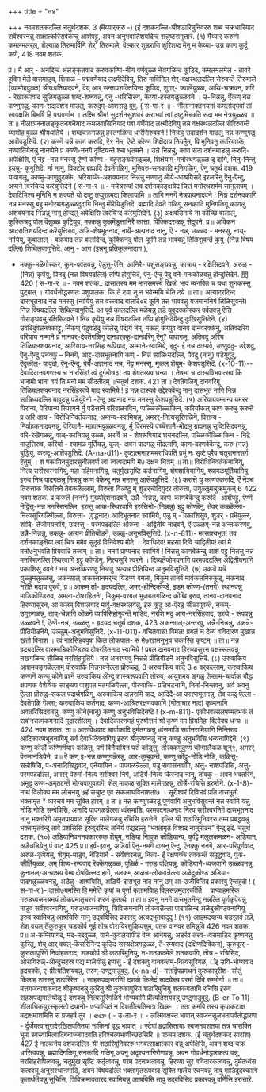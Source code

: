 +++
title = "०४"

+++
नवमशतकदल्लि चतुर्थदशक. 
3 
(मॆय्यार्‌करु -) 
(ई दशकदल्लि-श्रीशठारिमुनिवररु शब्ब चक्रधारियाद सर्वॆश्वरनन्नु साक्षात्करिसबेकॆन्दु आशॆपट्टु, अवन अनुभवातिशयदिन्द सन्नुष्टरागुत्तारॆ. 
(१) मैय्यार् करुणि कमलमलर्‌ल्, शॆल्याळ् तिरुमार्विनि शेर्' तिरुमाले, वॆल्कार् शुडराणि शुरिशब्द मॆनु म् कैय्या- उन्न काण कुर्दु कणे, 
418 
नवम शतक. 

प्र। मै आर् - अनदिन्द अलङ्कृतवाद करुवकण्णि-नीण वर्णवुळ्ळ नेत्रगळिन्द कूडिद, कमलमलमेल - तावरॆ हूविन मेलॆ वासमाडुव, शियाळ – पद्मवर्णॆयाद लक्ष्मीदेवियु, तिरु मार्विनिल् शेर्-वक्षस्थलदल्लि सेरुवन्तॆ तिरुमाले (व्यामोहवुळ्ळ) श्रीयःपतियादवने, वॆय् आर् सन्तापशक्तियिन्द कूडिद, शुगर्- ज्वालॆयुळ्ळ, आथि-चक्रवन, शरि - रेखारूपवाद सुळिगळुळ्ळ शब्द-शब्बवन्नू, एनु -धरिसिरुव, कैय्या-हस्तगळुळ्ळवने । उ-निन्नन्नु, र्ऎकण् नन्न कण्णुगळु, काण-सदादर्शन माडलु, 
करुदुम्-आशसडु वुवु. 
( स-गा-र ॥ - 
नीलानाक्तनयनां कमलोद्भवां तां 
स्ववक्षसि बिभर्षि हि पद्मवर्णाम । 
लक्ष्मि 
श्रीम! सुदर्शनसुशधरं कराभ्यां 
त्वां द्रष्टुमिच्छति सदा मम नेत्रयुळ्ळव ॥ 
ता॥ नीलाञ्जनालङ्कृतनयनॆयाद कमलवासिनियाद पद्म वर्णॆयाद लक्ष्मीदेवियु तन्न वक्षस्थलदल्लि सेरिरुवन्तॆ व्यामोह वुळ्ळ श्रीयःपतिये । शब्दचक्रगळन्नु हस्तगळिन्द धरिसिरुववने ! निन्नन्नु सदादर्शन माडलु नन्न कण्णुगळु आशॆपडुत्तिवॆ. 
(२) कण्णॆ यन्नॆ काण करुदि, ऎ९ नॆम, ऎष्टे कॊण्ण शिक्षॆदाय नियमैुम्, वि‌ मुनिव‌नु कारियाय्कॆ, नण्णातियेनन्नु नानप्पेने 
प्र कण्णॆ-ननगॆ दृष्टियन्तॆ श्चा धृतमने । उन्नै निन्नन्नु, काण सदा दर्शनमाडलु करुदि-अपेक्षिसि, ऎ नॆट्ट -नन्न मनस्सु ऎण्णॆ कॊण्ण - बहुसङ्ख्यॆगळुळ्ळ, शिक्षॆयाम्-मनोरथगळुळ्ळ दु दागि, निनु-निन्तु, इयन्नु- कूगुत्तिदॆ. र्ना नानु, विक्टोर् ब्रह्मादि देवतॆगळिगू, मुनिवरु-सनकादि मुनिगळिगू, ऎनु 
चतुर्थ दशक. 
419 
यावागलू, काण्मु-काणुवुदक्कॆ, अरियाय्कॆ-अशक्यनाद निन्नन्नु नण्णादु ऒये-आश्रयिसदॆ इरलारॆनु ऎनु-ऎन्दु, अप्पने त्वरॆयिन्द करॆयुत्तिदेनॆ 
( स-गा-र ॥ - 
मन्नेत्ररूप! तव दर्शनकाङ्क्षयेदं चित्तं मनोरथशर्मम सानुलापम् । देवादिभिश्च मुनिभि न शक्यते यो 
दष्टु तप्पुरहमद्य किलायामि ॥ 
तागि ननगॆ नेत्रप्रायनादवने ! निन्न दर्शनक्कागि नन्न मनस्सु बहु मनोरथगळुळ्ळदुदागि निन्तु मॊरॆयिडुत्तिदॆ. ब्रह्मादि देवतॆ गळिगू सनकादि मुनिगळिगू काणलु अशक्यनाद निन्नन्नु नानु हॊन्दलु अपेक्षिसि त्वरॆयिन्द करॆयुत्तिदेनॆ. 
(३) अक्षवडिनाये ना कॊच्छि वालाल्, 
कुक्किन्नदु पोल वॆन्नुळ्ळ 
कुट्रियुव, 
मक्कन्नु कुन्नमॆडुत्तानिरै कात्ता, पिक्किदरुळन्नु सेदुवने. 
प्र॥ अक्किन आदरातिशयदिन्द करॆयुत्तिरुव, अडि-शेषभूतनाद, नार्ये-अल्पनाद नानु, ऎ - नन्न, उळ्ळव - मनस्सु, नाय्- नायियु, कूवालाल् - वक्रवाद तन्न बालदिन्द, कुक्किनदु पोल-कूगि तन्न भाववन्नु तिळिसुवन्तॆ कुयु-(निन्न विषय दल्लि) शिथिलवागुत्तिदॆ. आनु - आग (इन्ननु प्रतिकूलनादाग ), 
- मक्कु-मळॆगोस्कर, कुन-पर्वतवन्नु, ऎडुत्तु-ऎत्ति, आनिरै- पशुसङ्घवन्नु, कात्राय् - रक्षिसिदवने, अरुळ् - (निन्न) कृपॆयु, पिनदु (नन्न विषयदल्लि) तप्पि होगुत्तिदॆ, ऎनु-ऎन्दु पेदु वने-मनःकोळवन्नु हॊन्दुत्तिदेनॆ. 
閔 
420 
( स-गा-र ॥ - 
नवम शतक.. 
दासातस्य मम मानसमस्यॆ खिन्नं! भावं व्यनक्ति च यथा शुनकस्सु पुट्बात् । गोवर्धनोद्धरणतः पशुपालक! 
किं ते दया तु न भवेन्मयि चेति दये ॥ 
ता॥ अत्यादरदिन्द दासभूतनाद नन्न मनस्सु (नायियु तन्न वक्रवाद बालदि०द कूगि तन्न भाववन्नु यजमाननिगॆ तिळिसुवन्तॆ) निन्न विषयदल्लि शिथिलवागुत्तिदॆ. आ पूर्व कालदल्लि मळॆयन्नु तडॆ युवुदक्कोस्कर पर्वतवन्नु ऎत्ति गोसङ्घवन्नु रक्षिसिदवने ! निन्न कृपॆयु नन्न विषयदल्लि तप्पि होगुत्तिदॆयॆन्दु दुःखिसुत्तिदेनॆ. 
(४) उवदिदुवॆन्ननक्काट्टु, र्निकण् 
पॆटुवडॆदु कोलॆन्नु पॆद्यॆर्य नॆम्, मकल् कॆय्युव वानव‌ दानवर्‌क्कॆनु, अतिवदरिय वरियाय नम्माने 
प्र नानवर्-देवतॆगळिगू दानवर्‌क्कु-दानवरिगू ऎनु? यावागलू, अतिवदु अरिय तिळियलशक्यनाद, आरियाय-नरसिंह रूपियाद, अम्माने-स्वामिये, इदु- ई नन्न दास्यवे, उण्णुवदु- उद्देशवु, ऎनु-ऎन्दु उनक्कु – निनगॆ, आट्टु-दासभूतनागि 
कण् - निन्न सान्निध्यदल्लि, पैवदु (नानु) पडॆयुवुदु, ऎदुकॊल्- यावुदो, ऎनु-ऎन्दु, पेर्ये-अज्ञनाद नन्न, नॆट्ट मनस्सु, मुकल् शॆयुम्- केशपडुत्तिदॆ. 
(x-10-11)-- 
देवादिदानवगणस्य च नारसिंह! 
त्वं दुर्गमो७३! तव शेषतय्यव धन्या । ते७मा च दास्यविभवात्सव किं भजामो भाना वयं ति मनो मम सीदतीदम् ॥चतुर्थ दशक. 
421 
ता॥ देवतॆगळिगू दानवरिगू तिळियलशक्यनाद नरसिंहरूपि याद स्वामिये ! ई नन्न दास्यवे उद्देश्यवॆन्दु नानु दासभूत नागि निन्न सान्निध्यदल्लि यावुदन्नु पडॆयुवॆनो -ऎन्दु अज्ञनाद नन्न मनस्सु केशपडुत्तिदॆ. 
(५) अरियायवम्मान्य यमरर पिरान्य, पॆरियान्य स्पिरमनै र्मु पडॆत्तानॆ वरिवाळरविन, प्पळ्ळिकॊळ्ळकिन, 
करिर्याकल् काण करुदु करुत्तॆ 
प्र अरि आय - विरोधिनिवर्तकनाद, अमान्य-स्वामियन्नु, अमरर्-नित्यसूरिगळिगॆ, पिरान्य - निर्वाहकनादवनन्नु, पॆरियानै- माहात्मवुळ्ळवनन्नु, र्मु पिरमस्यॆ पच्चॆत्तानै-मॊदलु ब्रह्मनन्नु सृष्टिसिदवनन्नु, वरि-रेखॆगळन्नू, वाळ्-कानियन्नू उळ्ळ, अरर्वि अ - शेषरूपियाद शयनदल्लि, पळ्ळिकॊळ्ळि किन - निद्रॆ माडुत्तिरुव, करिर्या - श्यामळ मूर्तियन्नु, कूल्- अवन पादगळु मॊदलागि, काण-काणबेकॆन्दु, करु (नन्न) बुद्धियु, करुदु-आशॆपडुत्तिदॆ. (A-na-d11)- 
दुष्टात्मनाशममराधिपतिं प्रभुं नः सृष्टे पुरैव चतुराननसर्ग हेतुम् । श षकायिनमुदारसुनीलवर्ण 
त्वां त्वत्पदामपि मे७ दक्षन चित्रम् ॥ 
ता॥ विरोधिनिवर्तकनागियू, नित्य सरीश्वरनागियू, महा महिमनागियू, चतुर्मुखसृष्टि कर्तनागियू, शेषशायियागियू, श्यामळमूर्तियागियू इरुव निन्न पादगळन्नू निन्नन्नू काण बेकॆन्दु नन्न मनस्सु आसॆपडुत्तिदॆ. 
(६) करुत्तॆ यु काणक्करुदि, र्ऎ नॆञ्च 
तिरुत्ताक विरुत्तिने तेव‌कळॆल्लाम्, विरुत्ता विळष्टु म् शुडर्‌चोदियुदर तोरुत्ता, 
उयुळ्ळुमन्नुक्रमुकन् 
6 
422 
नवम शतक. 
प्र करुत्तॆ (ननगॆ) मुख्योद्देशनादवने, उन्नै-निन्नन्नु, काण-काणबेकॆन्दु करुदि- आशॆपट्टु, ऎण्णॆ नॆट्टित्तु-नन्न मनस्सिनल्लि, इरुत्तु आक-स्थिरवागि इरुत्तिनो-(निन्नन्नु) इट्टु कॊण्डॆनु, तेवर् कळ्ळॆल्ला-नित्यसूरिगळिगॆल्ला, विरुत्ता- (वृद्धनाद) आदिभूतनाद स्वामिये, एळु म् - प्रकाशिसुव, शुडर् - प्रभॆयुळ्ळ, शोदि- तेजोमयनागि, उयरत्तु - परमपददल्लि ऒरुत्ता - अद्वितीय नादवने, ऎं उळ्ळम्-नन्न अन्तःकरणवु, उन्नै-निन्नन्नु, उकन्नु- अत्यन प्रीतियॊडनॆ, उळ्ळु-अनुभविसुत्तिदॆ. 
(x-n-811)- 
मत्साश्यभूत! तव दर्शनकाङ्क्षॆया त्वां चित्र ममैव सुदृढं विनिवेश्य मोदे । देवाधिदेव! महसा दिवि चाद्वितीय! 
त्वां मे मनो७नुभवति प्रियवादि तत्त्वम् ॥ ता॥ ननगॆ प्राप्यनाद स्वामिये ! निन्नन्नु काणबेकॆन्दु आशॆ पट्टु निन्नन्नु नन्न मनस्सिनल्लि स्थिरवागि इट्टु कॊण्डॆनु. नित्यसूरि श्वरने । दिव्यतॆजोमयनागि परमपददल्लि अद्वितीयनागि प्रकाशिसु ववने ! नन्न अन्तःकरणवु निन्नन्नु अत्यन्न प्रीतियिन्द अनुभविसुत्तिदॆ. (७) उकन्नॆ यन्नॆ युळ्ळुमन्नुळ्ळत्तु, अकन्साल् 
अकस्तानमर्‌न्द यिडण्ण वमला, 
मिकुम तानर्व मार्वकलमिरुकूड्, नकनाद नरॆति मदाय वुरुवे, 
प्र॥ आकम् र्ता- हृदयदल्लि, अमर्‌-हॊन्दिकॊण्डे, इडम् कॊण्ण-(तनगॆ) स्थानवन्नु माडिकॊण्डिरुव, अमला-दोषरहितने!, मिकुम्-वरबल भुजबलगळिन्द कॊब्बि इरुव, तानव-दानवनाद हिरण्यासुरन, आ कलम् विशालवाद मार्वु-वक्षस्थलवन्नु, इरु कूटु आ-ऎरडु सीळागुवन्तॆ, नकम्- उगुरुगळन्नु, ताय्-चॆन्नागि ऒळगॆ व्यापिसिहोगुवन्तॆ माडिद, नरशि मदु आय-नरसिंहवाद, उरुवे - रूपवन्नु उळ्ळवने !, ऎण्णॆ-नन्न, उळ्ळत्तु - हृदयद 
चतुर्थ दशक, 
423 
अकन्साल्-अन्तरवु, उन्नै-निन्नन्नु, उकन्नॆ- प्रीतियॊडनॆये, उळ्ळुम्-अनुभविसुत्तिदॆ. 
(x-11-011)- 
वचितवास! विमल! प्रबलं च दैत्यं वविदारण मुखान्न खतो विनाश । त्वं नारसिंहवपुषा किल लोकपाल- 
सं मे७रज्ञमनुभूय चकास्ति कृष्टम् ॥ 
ता॥ नन्न हृदयदल्लि वासमाडिकॊण्डिरुव दोषरहितनाद स्वामिये ! प्रबल दानवनाद हिरण्यासुरन वक्षस्सलवन्नु नखगळिन्द सीळिद नरसिंहमूर्तिये ! नन्न अनरण्यवु निन्नन्ने प्रीतियॊडनॆ 
अनुभविसुत्तिदॆ. 
(८) उरुवाकिय आशमयङ्गळॆल्लाम् 
पॊरुवाकि निन्ननवनॆल्ला प्रॊरुळ्ळु, 
3 
अरुवाकिय वादि 
3 
e 
वर्‌कल्लाम्, करुवाकिय कण्णनॆ कण्णु कॊने 
प्रश्नॆ उरुवाकिय ऒन्दु शास्त्ररूपवागि तोरुव, आयुशमय ङ्गळु ऎल्लाम्-चार्वाक बौद्ध क्षपणक वैशेषिक साङ्ख्य पाशुपत मतगळिगॆल्ला, पॊरुवाकि- प्रतिभटनागि, निर्ना-निन्तवनु, अर्व अवनु ऎल्ला प्रॊरुळु-सकल पदार्थगळिगू, अरुवाकिय अन्नरामि याद, आदिदै-आ कारणभूतनन्नु, तेव‌ कळु ऎल्ला - देवतॆगळि गॆल्ला; करुवाकिय कर्तनाद, कण्ण-आश्रितरक्षणक्कागि (गीताचार नाद) कृष्णनागि अवतरिसिदवनन्नु, कण्णु कॊने(नानु) कण्णु अनुभविसिदॆनष्टॆ ! 
(x-m-811)- 
एकीभवत्सलषण्मतभकं तं सर्वानरात्मकमनादि मुदारशीलम् । देवादिकारणमहं पुरुषोत्तमं श्री 
कृष्णं मम प्रियमिहा विलोक्य धन्यः ॥ 
424 
नवम शतक. 
ता॥ आरुविधवाद चार्वाकादि दुर्मतगळन्नु ध्वंसमाडि सर्वानरामियागि निन्तिरुव आदिकारणभूतनागियू सर्व देवाधिदेवनागियू इरुव श्रीकृष्णनन्नु नानु कण्डु अनुभविसि धन्यनागिद्देनॆ. 
(९) कण्णु कॊर्डो कण्णिणॆयार कळित्तु, पणॆ विनैयायिन पसॆ कॊडुत्तु, तॊरक्कमुदुण्ण चॊन्मालैकळ शून्९, अमरर् पॆरुमानडियेने, 
प्र॥ ऎ कण् इ-नन्न कण्णुगळॆरडू, आर-तुम्बुवन्तॆ, कण्णु कॊट्टु-नोडि नोडि, कळित्तु-सन्नोषिसि, प-अनादिसिद्धवाद, एनैयायिन - पापगळन्नॆल्ला, पडु सवासनवागि, अत्तु- नाशपडिसि, अत्तु-परमपददल्लि, अमरर् पॆरुर्मा-नित्य सरीश्वर निगॆ, अडिर्ये-नित्य किरनाद नानु, तॊक्कु – अवन भक्तरिगॆ, अमुदु उण्ण-अमृतदन्तॆ भोग्यवागुवहागॆ, शॆल् माकळ् सूक्ति मालॆगळन्नु, तॊर्न्ने-रचिसि इरुत्तेनॆ. 
(x-1-8)- 
नाथं विलोक्य मम लोचनयु ७हं सन्नुष्ट एव सकलाघविनाशतो७ । सूरीश्वरं दिविभवं प्रति दासभूतो 
भक्तामृतं * व्यरचयं मम सूक्ति हारम् ॥ 
ता॥ नन्न कण्णुगळॆरडू पूर्णवागि अनुभविसुवन्तॆ नन्न स्वामि यन्नु नोडि नोडि सन्वेषिसि, अनादि पापगळन्नॆल्ला ध्वंसमाडि, परमपदनाथनाद नित्य सरीश्वरनिगॆ दासभूतनाद नानु भक्तरिगॆ अमृतप्रायवाद सूक्ति मालॆगळन्नु रचिसि इरुत्तेनॆ. 
इल्लि श्री शठारिमुनिवररु तम्म प्रबद्धवन्नु भक्तामृतवॆन्दु तावे प्रशंसिसि इरुवुदरिन्द तनिर्य पद्यदल्लू “भक्तामृतं विश्वद नानुमोदनं” ऎन्दु इदॆ. 
चतुर्थ दशक. 
(१०) अडियानिवननक्काररुक् शॆयुम्, 
नडिया निावुक कॊडियान्य, कुट्टि मलुलकमळन- अडियान्, अडैन्नडियेनु 
र्प 
वाट् 
425 
प्र॥ इर्व-इवनु, अडिर्या ऎनु-नमगॆ दासनु ऎन्दु, ऎनक्कु ननगॆ, आर्-परिपूर्णवाद, अरुळ-कृपॆयन्नु, शॆयुम्-माडुव, नॆडियानै - सर्वॆश्वरनन्नु, नित्य- ई रक्षणक्कॆ तक्कन्तॆ समृद्धवाद, पुक-कीर्तियुळ्ळ, अम् शिष्य-रम्यवाद रॆक्कॆगळुळ्ळ, पुर्ळ्ळि - गरुड पक्षियन्नु, कॊडियानै-ध्वजवागि उळ्ळवनन्नु, कुनामल्-अन्याश्रय वॆम्ब दोषविल्लद हागॆ, उलकम् आळन्न-लोकवन्नॆल्ला अळॆदुकॊण्ड अडिया-पादगळुळ्ळवनन्नु, अडैन्नु -आश्रयिसि, अडिर्ये-दासभूत नाद नानु उम्‌ आ-उजीविसिद प्रकारवु ऎन्तहुदो ! 
( स-गा-र )- 
दासो७यमस्ति हि ममेति कृपां च पूर्णां 
कृतामयिाह विलसन्नमुदारकीर्ति 
। 
प्राप्याहमस्कि गरुडध्वजमश्रमयं 
लोकप्रमातृचरणं शरणं कृतार्थः ॥ 
ता॥ इवनु ननगॆ दासभूतनॆन्दु नन्नल्लि पूर्णकृपॆयन्नु माडुव सर्वॆश्वरनागियू, गरुडध्वजनागियू, त्रिविक्रमनागि लोकवन्नॆल्ला पादगळिन्द अळॆदुकॊण्डवनागियू इरुव स्वामियन्नु आश्रयिसि नानु उद्बविसिद प्रकारवु अत्यद्भुतवादुदु ! 
(११) आड्‌मदयान्य यडर्‌तर्व तन्नॆ, 
शेश्‌‌ वयल् र्तॆकुरुकूर् चडकॊर्प नूई तॊन्न वोरायिरत्तुळिप्पत्तुम्, एतरु वानवर तमिन्नुयि‌ 
426 
नवम शतक. 
प्र॥ अ-कम्मियागद, मद-मदवुळ्ळ, यानै-कुवलयापीड वॆम्ब आनॆयन्नु, अडर्रव्र तत्त्व-ध्वंसमाडिद कृष्णनन्नु कुरितु, शेयु आर् वयल्-कॆसरिनिन्द कूडिद सस्यक्षेत्रगळुळ्ळ, र्तॆ-रम्यवाद (दक्षिणदिक्किन), कुरुकूर् - कुरुकापुरिगॆ निर्वाहकराद, शडकोर्प श्री कठारिमुनियु, न-शतकदमेलॆ शतकवागि, तॊन्न - रचिसिद, ओरायिरुळ्-ऒन्दुसहस्र पद्य मालॆयॊळु इप्पत्तु - ई दशकवु वानवन्तम्-नित्यसूरिगळ, र्इ उयि-भोग्यवाद हृदयक्कॆ, ए-प्रीत्यतिशयवन्नु, तरुम्-उण्टुमाडुवुदु. 
(x-na-d)- 
मत्तद्विपप्रमथनं कुरुकापुरीश- 
सोतुं किलाह शतस्तु शठारिरेता । साहसपद्यसरणिं! दशकं किलेदं 
सादयेच्च परर्मा दिवि सम्भोर्गा ॥ 
ता॥ मत्तगजनाशकनाद श्रीकृष्णनन्नु कुरितु श्री कुरुकापुरिय शठारिमुनियु शतकगळागि रचिसि इरुव सहस्रपद्यमालॆयॊळु ई दशकवु नित्यसूरिगळिगॆ भोग्यवागि प्रीत्यतिशयवन्नु उण्टुमाडुवुदु. 
(B-er-To 11)- 
शीलाधिकयुरस्कृलतो दधानो- ७प्याप्पितं न दिशतीत्यतिमात्र खिन्न- । 
ततः कमपि तस्य कृपाकटाक्ष मद्राक्षमाशमिति स प्रजहर्ष तुर । 
లబా 
( - उ-ता-र ॥ - 
लक्ष्मिवक्षस्त भावात् स्वजनसुलभतापर्वतोद्धारणा - र्दुर्जेयत्वात्तुरादेरखिलपतितया नाकिनां वृद्ध भावात् । स्टेषां हृद्वासितायाः स्वजनवशतया तत्र चासक्ति भूमा स्वस्वामित्वादिबनाज्जगदवति हरिश्चत्यभाणीच्छठसिरि ॥ 
पञ्चम दशक. 
(ई चतुर्थदशकद सारांश) 
427 
ई नाल्कनॆय दशकदल्लि-श्री शठारिमुनिवररु भगवत्साक्षात्कार वन्नु अपेक्षिसि, अवन शब्द चक्र धारित्ववन्नू, ब्रह्मादिगळिगू सनकादि गळिगू अवनु अदृश्यनागिरोणवन्नू, अवन गोवर्धनोद्धारकत्व वन्नू, नरसिंहरॊपित्ववन्नू, चतुर्मुख सृष्टि कर्तृत्ववन्नू, परम पदनाथत्ववन्नू, हिरण्या सुर वविदारकत्ववन्नू, दुर्मतध्वंस कत्ववन्नू अनुसस्थानमाडि, अवन विषयदल्लि भक्तामृतरूपवाद सूक्ति मालॆय रचनवन्नु तावु माडिदुदक्कागि कृतार्थतॆयन्नु सूचिसि, त्रिविक्रमावतारद स्वामियन्नु आश्रयिसि तावु उद्बविसिद प्रकारवन्नू वर्णिसि इरुत्तारॆ. 
